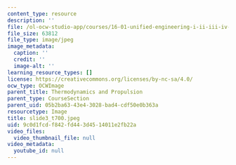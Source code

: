 ```yaml
---
content_type: resource
description: ''
file: /ol-ocw-studio-app/courses/16-01-unified-engineering-i-ii-iii-iv-fall-2005-spring-2006/9c0d1fcdf842fd443d4514011e2fb22a_slide3_t700.jpeg
file_size: 63812
file_type: image/jpeg
image_metadata:
  caption: ''
  credit: ''
  image-alt: ''
learning_resource_types: []
license: https://creativecommons.org/licenses/by-nc-sa/4.0/
ocw_type: OCWImage
parent_title: Thermodynamics and Propulsion
parent_type: CourseSection
parent_uid: 05b2ba63-43e4-3028-bad4-cdf50e0b363a
resourcetype: Image
title: slide3_t700.jpeg
uid: 9c0d1fcd-f842-fd44-3d45-14011e2fb22a
video_files:
  video_thumbnail_file: null
video_metadata:
  youtube_id: null
---
```

